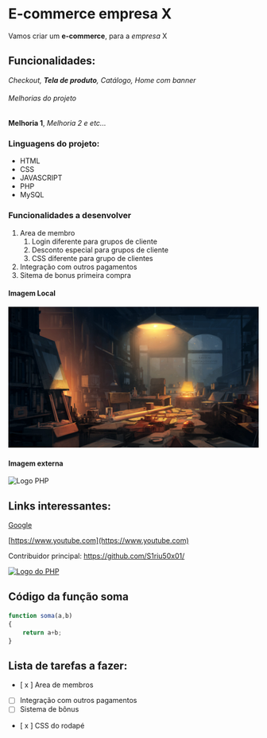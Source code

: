 # E-commerce empresa X

Vamos criar um **e-commerce**, para a *empresa* X 

## Funcionalidades:

_Checkout, **Tela de produto**, Catálogo, Home com banner_

###### Melhorias do projeto

__Melhoria 1__, _Melhoria 2 e etc..._

### Linguagens do projeto:

* HTML
* CSS
* JAVASCRIPT
* PHP
* MySQL

### Funcionalidades a desenvolver

1. Area de membro
    1. Login diferente para grupos de cliente
    2. Desconto especial para grupos de cliente
    3. CSS diferente para grupo de clientes
2. Integração com outros pagamentos
3. Sitema de bonus primeira compra

#### Imagem Local

![Wallpaper](img/fzgoafcfpqo81.png)

#### Imagem externa

![Logo PHP](https://logos-download.com/wp-content/uploads/2016/09/PHP_logo.png)

## Links interessantes:

[Google](https://www.google.com/)

[https://www.youtube.com](https://www.youtube.com)

Contribuidor principal: https://github.com/S1riu50x01/

[![Logo do PHP](https://logos-download.com/wp-content/uploads/2016/09/PHP_logo.png)](https://github.com/S1riu50x01/)

## Código da função soma

```javascript
function soma(a,b)
{
    return a+b;
}
```

## Lista de tarefas a fazer:

- [ x ] Area de membros
- [ ] Integração com outros pagamentos
- [ ] Sistema de bônus
- [ x ] CSS do rodapé